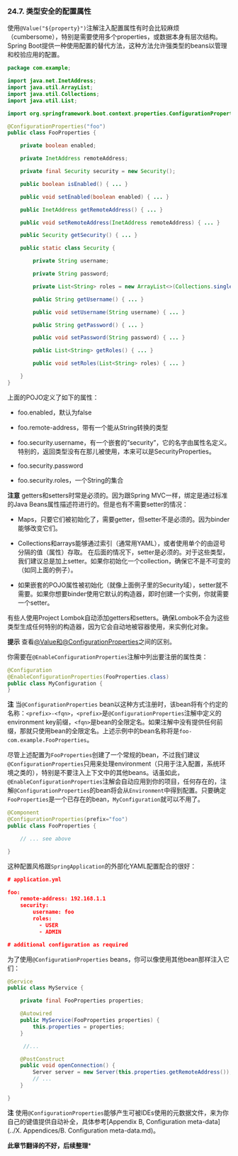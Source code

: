 ### 24.7. 类型安全的配置属性

使用`@Value("${property}")`注解注入配置属性有时会比较麻烦（cumbersome），特别是需要使用多个properties，或数据本身有层次结构。Spring Boot提供一种使用配置的替代方法，这种方法允许强类型的beans以管理和校验应用的配置。
```java
package com.example;

import java.net.InetAddress;
import java.util.ArrayList;
import java.util.Collections;
import java.util.List;

import org.springframework.boot.context.properties.ConfigurationProperties;

@ConfigurationProperties("foo")
public class FooProperties {

    private boolean enabled;

    private InetAddress remoteAddress;

    private final Security security = new Security();

    public boolean isEnabled() { ... }

    public void setEnabled(boolean enabled) { ... }

    public InetAddress getRemoteAddress() { ... }

    public void setRemoteAddress(InetAddress remoteAddress) { ... }

    public Security getSecurity() { ... }

    public static class Security {

        private String username;

        private String password;

        private List<String> roles = new ArrayList<>(Collections.singleton("USER"));

        public String getUsername() { ... }

        public void setUsername(String username) { ... }

        public String getPassword() { ... }

        public void setPassword(String password) { ... }

        public List<String> getRoles() { ... }

        public void setRoles(List<String> roles) { ... }

    }
}
```
上面的POJO定义了如下的属性：

- foo.enabled，默认为false

- foo.remote-address，带有一个能从String转换的类型

- foo.security.username，有一个嵌套的“security”，它的名字由属性名定义。特别的，返回类型没有在那儿被使用，本来可以是SecurityProperties。

- foo.security.password 

- foo.security.roles，一个String的集合

**注意** getters和setters时常是必须的。因为跟Spring MVC一样，绑定是通过标准的Java Beans属性描述符进行的。但是也有不需要setter的情况：

- Maps，只要它们被初始化了，需要getter，但setter不是必须的。因为binder能够改变它们。

- Collections和arrays能够通过索引（通常用YAML），或者使用单个的由逗号分隔的值（属性）存取。 在后面的情况下，setter是必须的。对于这些类型，我们建议总是加上setter。如果你初始化一个collection，确保它不是不可变的（如同上面的例子）。 

- 如果嵌套的POJO属性被初始化（就像上面例子里的Security域），setter就不需要。如果你想要binder使用它默认的构造器，即时创建一个实例，你就需要一个setter。

有些人使用Project Lombok自动添加getters和setters。确保Lombok不会为这些类型生成任何特别的构造器，因为它会自动地被容器使用，来实例化对象。

**提示** 查看[@Value和@ConfigurationProperties](http://docs.spring.io/spring-boot/docs/2.0.0.M2/reference/htmlsingle/#boot-features-external-config-vs-value)之间的区别。

你需要在`@EnableConfigurationProperties`注解中列出要注册的属性类：
```java
@Configuration
@EnableConfigurationProperties(FooProperties.class)
public class MyConfiguration {
}
```
**注** 当`@ConfigurationProperties` bean以这种方式注册时，该bean将有个约定的名称：`<prefix>-<fqn>`，`<prefix>`是`@ConfigurationProperties`注解中定义的environment key前缀，`<fqn>`是bean的全限定名。如果注解中没有提供任何前缀，那就只使用bean的全限定名。上述示例中的bean名称将是`foo-com.example.FooProperties`。

尽管上述配置为`FooProperties`创建了一个常规的bean，不过我们建议`@ConfigurationProperties`只用来处理environment（只用于注入配置，系统环境之类的），特别是不要注入上下文中的其他beans。话虽如此，`@EnableConfigurationProperties`注解会自动应用到你的项目，任何存在的，注解`@ConfigurationProperties`的bean将会从`Environment`中得到配置。只要确定`FooProperties`是一个已存在的bean，`MyConfiguration`就可以不用了。
```java
@Component
@ConfigurationProperties(prefix="foo")
public class FooProperties {

    // ... see above 

}
```
这种配置风格跟`SpringApplication`的外部化YAML配置配合的很好：
```json
# application.yml

foo:
    remote-address: 192.168.1.1
    security:
        username: foo
        roles:
          - USER
          - ADMIN

# additional configuration as required
```
为了使用`@ConfigurationProperties` beans，你可以像使用其他bean那样注入它们：
```java
@Service
public class MyService {

    private final FooProperties properties;

    @Autowired
    public MyService(FooProperties properties) {
        this.properties = properties;
    }

     //...

    @PostConstruct
    public void openConnection() {
        Server server = new Server(this.properties.getRemoteAddress());
        // ...
    }

}
```
**注** 使用`@ConfigurationProperties`能够产生可被IDEs使用的元数据文件，来为你自己的键值提供自动补全，具体参考[Appendix B, Configuration meta-data](../X. Appendices/B. Configuration meta-data.md)。

**此章节翻译的不好，后续整理***
